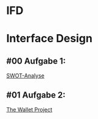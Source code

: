 # IFD
<h1>Interface Design</h1>
<h2>#00 Aufgabe 1:</h2>
<a href=https://xd.adobe.com/view/d75505a8-0ff7-4590-8c1f-0198ce0ef607-8206/?fullscreen&hints=off>SWOT-Analyse</a>

<h2>#01 Aufgabe 2:</h2> 
<a href=https://github.com/isabels99/IFD/blob/main/The%20Wallet%20Project%20.pdf>The Wallet Project</a>
